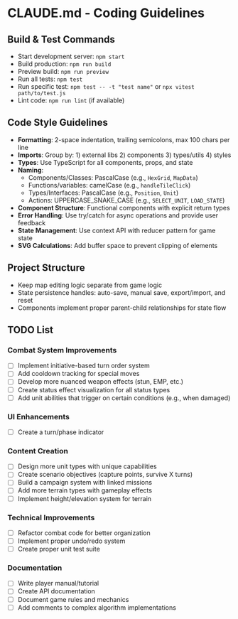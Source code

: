 # CLAUDE.md - Coding Guidelines

## Build & Test Commands
- Start development server: `npm start`
- Build production: `npm run build`
- Preview build: `npm run preview`
- Run all tests: `npm test`
- Run specific test: `npm test -- -t "test name"` or `npx vitest path/to/test.js`
- Lint code: `npm run lint` (if available)

## Code Style Guidelines
- **Formatting**: 2-space indentation, trailing semicolons, max 100 chars per line
- **Imports**: Group by: 1) external libs 2) components 3) types/utils 4) styles
- **Types**: Use TypeScript for all components, props, and state
- **Naming**:
  - Components/Classes: PascalCase (e.g., `HexGrid`, `MapData`)
  - Functions/variables: camelCase (e.g., `handleTileClick`)
  - Types/Interfaces: PascalCase (e.g., `Position`, `Unit`)
  - Actions: UPPERCASE_SNAKE_CASE (e.g., `SELECT_UNIT`, `LOAD_STATE`)
- **Component Structure**: Functional components with explicit return types
- **Error Handling**: Use try/catch for async operations and provide user feedback
- **State Management**: Use context API with reducer pattern for game state
- **SVG Calculations**: Add buffer space to prevent clipping of elements

## Project Structure
- Keep map editing logic separate from game logic
- State persistence handles: auto-save, manual save, export/import, and reset
- Components implement proper parent-child relationships for state flow

## TODO List

### Combat System Improvements
- [ ] Implement initiative-based turn order system
- [ ] Add cooldown tracking for special moves
- [ ] Develop more nuanced weapon effects (stun, EMP, etc.)
- [ ] Create status effect visualization for all status types
- [ ] Add unit abilities that trigger on certain conditions (e.g., when damaged)

### UI Enhancements
- [ ] Create a turn/phase indicator

### Content Creation
- [ ] Design more unit types with unique capabilities
- [ ] Create scenario objectives (capture points, survive X turns)
- [ ] Build a campaign system with linked missions
- [ ] Add more terrain types with gameplay effects
- [ ] Implement height/elevation system for terrain

### Technical Improvements
- [ ] Refactor combat code for better organization
- [ ] Implement proper undo/redo system
- [ ] Create proper unit test suite

### Documentation
- [ ] Write player manual/tutorial
- [ ] Create API documentation
- [ ] Document game rules and mechanics
- [ ] Add comments to complex algorithm implementations